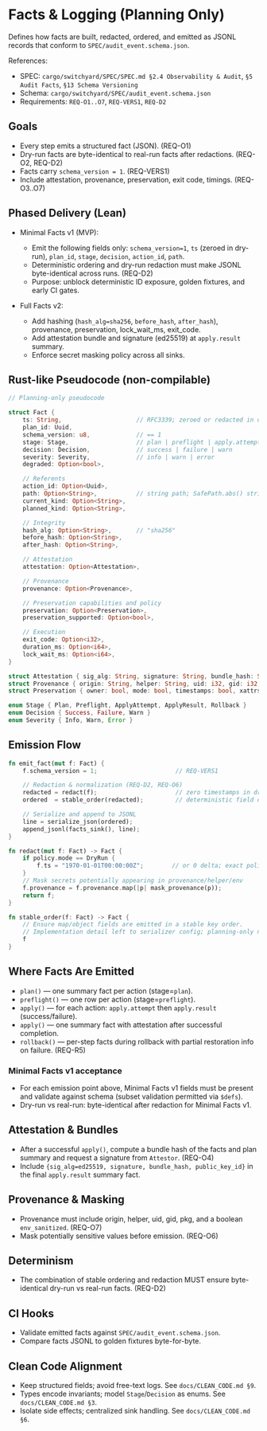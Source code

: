 # Facts & Logging (Planning Only)

Defines how facts are built, redacted, ordered, and emitted as JSONL records that conform to `SPEC/audit_event.schema.json`.

References:

- SPEC: `cargo/switchyard/SPEC/SPEC.md §2.4 Observability & Audit`, `§5 Audit Facts`, `§13 Schema Versioning`
- Schema: `cargo/switchyard/SPEC/audit_event.schema.json`
- Requirements: `REQ-O1..O7`, `REQ-VERS1`, `REQ-D2`

## Goals

- Every step emits a structured fact (JSON). (REQ-O1)
- Dry-run facts are byte-identical to real-run facts after redactions. (REQ-O2, REQ-D2)
- Facts carry `schema_version = 1`. (REQ-VERS1)
- Include attestation, provenance, preservation, exit code, timings. (REQ-O3..O7)

## Phased Delivery (Lean)

- Minimal Facts v1 (MVP):
  - Emit the following fields only: `schema_version=1`, `ts` (zeroed in dry-run), `plan_id`, `stage`, `decision`, `action_id`, `path`.
  - Deterministic ordering and dry-run redaction must make JSONL byte-identical across runs. (REQ-D2)
  - Purpose: unblock deterministic ID exposure, golden fixtures, and early CI gates.

- Full Facts v2:
  - Add hashing (`hash_alg=sha256`, `before_hash`, `after_hash`), provenance, preservation, lock_wait_ms, exit_code.
  - Add attestation bundle and signature (ed25519) at `apply.result` summary.
  - Enforce secret masking policy across all sinks.

## Rust-like Pseudocode (non-compilable)

```rust
// Planning-only pseudocode

struct Fact {
    ts: String,                     // RFC3339; zeroed or redacted in dry-run
    plan_id: Uuid,
    schema_version: u8,             // == 1
    stage: Stage,                   // plan | preflight | apply.attempt | apply.result | rollback
    decision: Decision,             // success | failure | warn
    severity: Severity,             // info | warn | error
    degraded: Option<bool>,

    // Referents
    action_id: Option<Uuid>,
    path: Option<String>,           // string path; SafePath.abs() stringified
    current_kind: Option<String>,
    planned_kind: Option<String>,

    // Integrity
    hash_alg: Option<String>,       // "sha256"
    before_hash: Option<String>,
    after_hash: Option<String>,

    // Attestation
    attestation: Option<Attestation>,

    // Provenance
    provenance: Option<Provenance>,

    // Preservation capabilities and policy
    preservation: Option<Preservation>,
    preservation_supported: Option<bool>,

    // Execution
    exit_code: Option<i32>,
    duration_ms: Option<i64>,
    lock_wait_ms: Option<i64>,
}

struct Attestation { sig_alg: String, signature: String, bundle_hash: String, public_key_id: String }
struct Provenance { origin: String, helper: String, uid: i32, gid: i32, pkg: String, env_sanitized: bool }
struct Preservation { owner: bool, mode: bool, timestamps: bool, xattrs: bool, acls: bool, caps: bool }

enum Stage { Plan, Preflight, ApplyAttempt, ApplyResult, Rollback }
enum Decision { Success, Failure, Warn }
enum Severity { Info, Warn, Error }
```

## Emission Flow

```rust
fn emit_fact(mut f: Fact) {
    f.schema_version = 1;                      // REQ-VERS1

    // Redaction & normalization (REQ-D2, REQ-O6)
    redacted = redact(f);                      // zero timestamps in dry-run; mask secrets
    ordered  = stable_order(redacted);         // deterministic field ordering

    // Serialize and append to JSONL
    line = serialize_json(ordered);
    append_jsonl(facts_sink(), line);
}

fn redact(mut f: Fact) -> Fact {
    if policy.mode == DryRun {
        f.ts = "1970-01-01T00:00:00Z";        // or 0 delta; exact policy in ADR
    }
    // Mask secrets potentially appearing in provenance/helper/env
    f.provenance = f.provenance.map(|p| mask_provenance(p));
    return f;
}

fn stable_order(f: Fact) -> Fact {
    // Ensure map/object fields are emitted in a stable key order.
    // Implementation detail left to serializer config; planning-only note.
    f
}
```

## Where Facts Are Emitted

- `plan()` — one summary fact per action (stage=`plan`).
- `preflight()` — one row per action (stage=`preflight`).
- `apply()` — for each action: `apply.attempt` then `apply.result` (success/failure).
- `apply()` — one summary fact with attestation after successful completion.
- `rollback()` — per-step facts during rollback with partial restoration info on failure. (REQ-R5)

### Minimal Facts v1 acceptance

- For each emission point above, Minimal Facts v1 fields must be present and validate against schema (subset validation permitted via `$defs`).
- Dry-run vs real-run: byte-identical after redaction for Minimal Facts v1.

## Attestation & Bundles

- After a successful `apply()`, compute a bundle hash of the facts and plan summary and request a signature from `Attestor`. (REQ-O4)
- Include `{sig_alg=ed25519, signature, bundle_hash, public_key_id}` in the final `apply.result` summary fact.

## Provenance & Masking

- Provenance must include origin, helper, uid, gid, pkg, and a boolean `env_sanitized`. (REQ-O7)
- Mask potentially sensitive values before emission. (REQ-O6)

## Determinism

- The combination of stable ordering and redaction MUST ensure byte-identical dry-run vs real-run facts. (REQ-D2)

## CI Hooks

- Validate emitted facts against `SPEC/audit_event.schema.json`.
- Compare facts JSONL to golden fixtures byte-for-byte.

## Clean Code Alignment

- Keep structured fields; avoid free-text logs. See `docs/CLEAN_CODE.md §9`.
- Types encode invariants; model `Stage`/`Decision` as enums. See `docs/CLEAN_CODE.md §3`.
- Isolate side effects; centralized sink handling. See `docs/CLEAN_CODE.md §6`.
